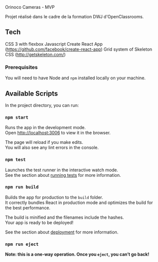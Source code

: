Orinoco Cameras - MVP

Projet réalisé dans le cadre de la formation DWJ d'OpenClassrooms. 

## Tech
CSS 3 with flexbox
Javascript
Create React App (https://github.com/facebook/create-react-app)
Grid system of Skeleton CSS (http://getskeleton.com/)


### Prerequisites ###

You will need to have Node and `npm` installed locally on your machine.


## Available Scripts

In the project directory, you can run:

### `npm start`

Runs the app in the development mode.<br />
Open [http://localhost:3006](http://localhost:3006) to view it in the browser.

The page will reload if you make edits.<br />
You will also see any lint errors in the console.

### `npm test`

Launches the test runner in the interactive watch mode.<br />
See the section about [running tests](https://facebook.github.io/create-react-app/docs/running-tests) for more information.

### `npm run build`

Builds the app for production to the `build` folder.<br />
It correctly bundles React in production mode and optimizes the build for the best performance.

The build is minified and the filenames include the hashes.<br />
Your app is ready to be deployed!

See the section about [deployment](https://facebook.github.io/create-react-app/docs/deployment) for more information.

### `npm run eject`

**Note: this is a one-way operation. Once you `eject`, you can’t go back!**


